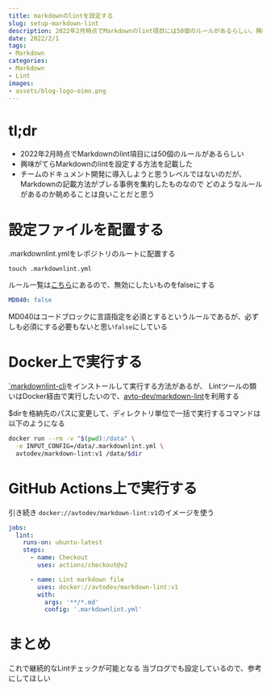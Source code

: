 ```yaml
---
title: markdownのlintを設定する
slug: setup-markdown-lint
description: 2022年2月時点でMarkdownのlint項目には50個のルールがあるらしい。興味がてらMarkdownのlintを設定する方法を記載した
date: 2022/2/1
tags:
- Markdown
categories:
- Markdown
- Lint
images:
- assets/blog-logo-oimo.png
---
```


# tl;dr

- 2022年2月時点でMarkdownのlint項目には50個のルールがあるらしい
- 興味がてらMarkdownのlintを設定する方法を記載した
- チームのドキュメント開発に導入しようと思うレベルではないのだが、 Markdownの記載方法がブレる事例を集約したものなので どのようなルールがあるのか眺めることは良いことだと思う

# 設定ファイルを配置する

.markdownlint.ymlをレポジトリのルートに配置する

`touch .markdownlint.yml`

ルール一覧は[こちら](https://github.com/DavidAnson/markdownlint/blob/main/doc/Rules.md)にあるので、無効にしたいものをfalseにする

```yaml
MD040: false
```

MD040はコードブロックに言語指定を必須とするというルールであるが、必ずしも必須にする必要もないと思い`false`にしている

# Docker上で実行する

[`markdownlint-cli](https://github.com/igorshubovych/markdownlint-cli)をインストールして実行する方法があるが、
Lintツールの類いはDocker経由で実行したいので、[avto-dev/markdown-lint](https://github.com/avto-dev/markdown-lint)を利用する

$dirを格納先のパスに変更して、ディレクトリ単位で一括で実行するコマンドは以下のようになる

```sh
docker run --rm -v "$(pwd):/data" \
  -e INPUT_CONFIG=/data/.markdownlint.yml \ 
  avtodev/markdown-lint:v1 /data/$dir
```

# GitHub Actions上で実行する

引き続き `docker://avtodev/markdown-lint:v1`のイメージを使う

```yaml
jobs:
  lint:
    runs-on: ubuntu-latest
    steps:
      - name: Checkout
        uses: actions/checkout@v2

      - name: Lint markdown file
        uses: docker://avtodev/markdown-lint:v1
        with:
          args: '**/*.md'
          config: '.markdownlint.yml'
```

# まとめ

これで継続的なLintチェックが可能となる
当ブログでも設定しているので、参考にしてほしい
